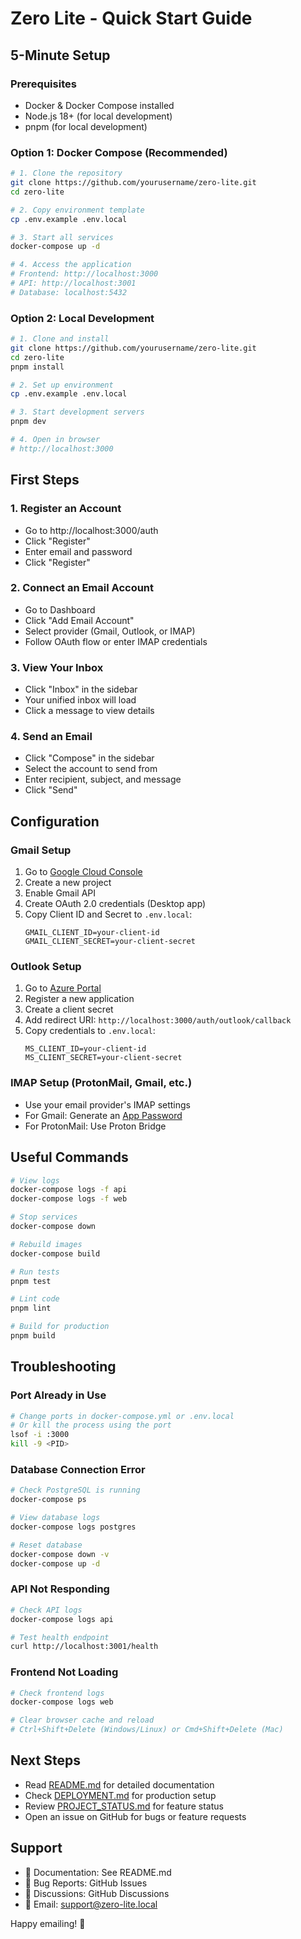 # Zero Lite - Quick Start Guide

## 5-Minute Setup

### Prerequisites
- Docker & Docker Compose installed
- Node.js 18+ (for local development)
- pnpm (for local development)

### Option 1: Docker Compose (Recommended)

```bash
# 1. Clone the repository
git clone https://github.com/yourusername/zero-lite.git
cd zero-lite

# 2. Copy environment template
cp .env.example .env.local

# 3. Start all services
docker-compose up -d

# 4. Access the application
# Frontend: http://localhost:3000
# API: http://localhost:3001
# Database: localhost:5432
```

### Option 2: Local Development

```bash
# 1. Clone and install
git clone https://github.com/yourusername/zero-lite.git
cd zero-lite
pnpm install

# 2. Set up environment
cp .env.example .env.local

# 3. Start development servers
pnpm dev

# 4. Open in browser
# http://localhost:3000
```

## First Steps

### 1. Register an Account
- Go to http://localhost:3000/auth
- Click "Register"
- Enter email and password
- Click "Register"

### 2. Connect an Email Account
- Go to Dashboard
- Click "Add Email Account"
- Select provider (Gmail, Outlook, or IMAP)
- Follow OAuth flow or enter IMAP credentials

### 3. View Your Inbox
- Click "Inbox" in the sidebar
- Your unified inbox will load
- Click a message to view details

### 4. Send an Email
- Click "Compose" in the sidebar
- Select the account to send from
- Enter recipient, subject, and message
- Click "Send"

## Configuration

### Gmail Setup
1. Go to [Google Cloud Console](https://console.cloud.google.com)
2. Create a new project
3. Enable Gmail API
4. Create OAuth 2.0 credentials (Desktop app)
5. Copy Client ID and Secret to `.env.local`:
   ```
   GMAIL_CLIENT_ID=your-client-id
   GMAIL_CLIENT_SECRET=your-client-secret
   ```

### Outlook Setup
1. Go to [Azure Portal](https://portal.azure.com)
2. Register a new application
3. Create a client secret
4. Add redirect URI: `http://localhost:3000/auth/outlook/callback`
5. Copy credentials to `.env.local`:
   ```
   MS_CLIENT_ID=your-client-id
   MS_CLIENT_SECRET=your-client-secret
   ```

### IMAP Setup (ProtonMail, Gmail, etc.)
- Use your email provider's IMAP settings
- For Gmail: Generate an [App Password](https://myaccount.google.com/apppasswords)
- For ProtonMail: Use Proton Bridge

## Useful Commands

```bash
# View logs
docker-compose logs -f api
docker-compose logs -f web

# Stop services
docker-compose down

# Rebuild images
docker-compose build

# Run tests
pnpm test

# Lint code
pnpm lint

# Build for production
pnpm build
```

## Troubleshooting

### Port Already in Use
```bash
# Change ports in docker-compose.yml or .env.local
# Or kill the process using the port
lsof -i :3000
kill -9 <PID>
```

### Database Connection Error
```bash
# Check PostgreSQL is running
docker-compose ps

# View database logs
docker-compose logs postgres

# Reset database
docker-compose down -v
docker-compose up -d
```

### API Not Responding
```bash
# Check API logs
docker-compose logs api

# Test health endpoint
curl http://localhost:3001/health
```

### Frontend Not Loading
```bash
# Check frontend logs
docker-compose logs web

# Clear browser cache and reload
# Ctrl+Shift+Delete (Windows/Linux) or Cmd+Shift+Delete (Mac)
```

## Next Steps

- Read [README.md](README.md) for detailed documentation
- Check [DEPLOYMENT.md](DEPLOYMENT.md) for production setup
- Review [PROJECT_STATUS.md](PROJECT_STATUS.md) for feature status
- Open an issue on GitHub for bugs or feature requests

## Support

- 📖 Documentation: See README.md
- 🐛 Bug Reports: GitHub Issues
- 💬 Discussions: GitHub Discussions
- 📧 Email: support@zero-lite.local

Happy emailing! 📧
